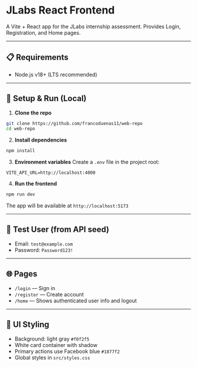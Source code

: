 # JLabs React Frontend

A Vite + React app for the JLabs internship assessment. Provides Login, Registration, and Home pages.

---

## 📋 Requirements

* Node.js v18+ (LTS recommended)

---

## 🚀 Setup & Run (Local)

1. **Clone the repo**

```bash
git clone https://github.com/francoduenas11/web-repo
cd web-repo
```

2. **Install dependencies**

```bash
npm install
```

3. **Environment variables**
   Create a `.env` file in the project root:

```env
VITE_API_URL=http://localhost:4000
```

4. **Run the frontend**

```bash
npm run dev
```

The app will be available at `http://localhost:5173`

---

## 🔑 Test User (from API seed)

* Email: `test@example.com`
* Password: `Password123!`

---

## 🌐 Pages

* `/login` — Sign in
* `/register` — Create account
* `/home` — Shows authenticated user info and logout

---

## 🎨 UI Styling

* Background: light gray `#f0f2f5`
* White card container with shadow
* Primary actions use Facebook blue `#1877f2`
* Global styles in `src/styles.css`

